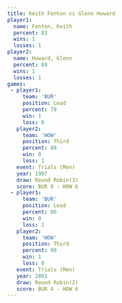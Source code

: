 ```yaml
---
title: Keith Fenton vs Glenn Howard
player1:             
  name: Fenton, Keith
  percent: 83        
  wins: 1            
  losses: 1          
player2:             
  name: Howard, Glenn
  percent: 89        
  wins: 1            
  losses: 1          
games:
 - player1:        
     team: 'BUR'   
     position: Lead
     percent: 79   
     win: 1        
     loss: 0       
   player2:         
     team: 'HOW'    
     position: Third
     percent: 88    
     win: 0         
     loss: 1        
   event: Trials (Men) 
   year: 1997          
   draw: Round Robin(3)
   score: BUR 8 - HOW 6
 - player1:        
     team: 'BUR'   
     position: Lead
     percent: 86   
     win: 0        
     loss: 1       
   player2:         
     team: 'HOW'    
     position: Third
     percent: 90    
     win: 1         
     loss: 0        
   event: Trials (Men) 
   year: 2001          
   draw: Round Robin(2)
   score: BUR 4 - HOW 6
---
```

